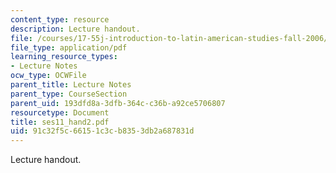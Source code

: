```yaml
---
content_type: resource
description: Lecture handout.
file: /courses/17-55j-introduction-to-latin-american-studies-fall-2006/91c32f5c66151c3cb8353db2a687831d_ses11_hand2.pdf
file_type: application/pdf
learning_resource_types:
- Lecture Notes
ocw_type: OCWFile
parent_title: Lecture Notes
parent_type: CourseSection
parent_uid: 193dfd8a-3dfb-364c-c36b-a92ce5706807
resourcetype: Document
title: ses11_hand2.pdf
uid: 91c32f5c-6615-1c3c-b835-3db2a687831d
---
```

Lecture handout.

